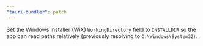 ```yaml
---
"tauri-bundler": patch
---
```


Set the Windows installer (WiX) `WorkingDirectory` field to `INSTALLDIR` so the app can read paths relatively (previously resolving to `C:\Windows\System32`).
